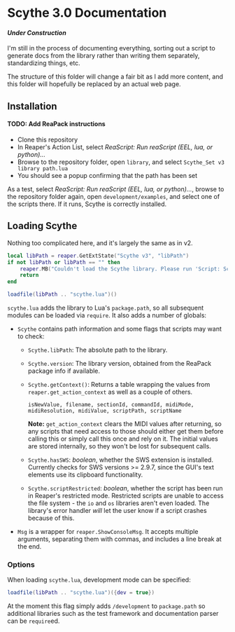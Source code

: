 # Scythe 3.0 Documentation

#### _Under Construction_

I'm still in the process of documenting everything, sorting out a script to generate docs from the library rather than writing them separately, standardizing things, etc.

The structure of this folder will change a fair bit as I add more content, and this folder will hopefully be replaced by an actual web page.

## Installation

#### TODO: Add ReaPack instructions
- Clone this repository
- In Reaper's Action List, select _ReaScript: Run reaScript (EEL, lua, or python)..._
- Browse to the repository folder, open `library`, and select `Scythe_Set v3 library path.lua`
- You should see a popup confirming that the path has been set

As a test, select _ReaScript: Run reaScript (EEL, lua, or python)..._, browse to the repository folder again, open `development/examples`, and select one of the scripts there. If it runs, Scythe is correctly installed.

## Loading Scythe

Nothing too complicated here, and it's largely the same as in v2.

```lua
local libPath = reaper.GetExtState("Scythe v3", "libPath")
if not libPath or libPath == "" then
    reaper.MB("Couldn't load the Scythe library. Please run 'Script: Scythe_Set v3 library path.lua' in your Action List.", "Whoops!", 0)
    return
end

loadfile(libPath .. "scythe.lua")()
```

`scythe.lua` adds the library to Lua's `package.path`, so all subsequent modules can be loaded via `require`. It also adds a number of globals:

- `Scythe` contains path information and some flags that scripts may want to check:
  - `Scythe.libPath`: The absolute path to the library.
  - `Scythe.version`: The library version, obtained from the ReaPack package info if available.
  - `Scythe.getContext()`: Returns a table wrapping the values from `reaper.get_action_context` as well as a couple of others.
    ```
    isNewValue, filename, sectionId, commandId, midiMode, midiResolution, midiValue, scriptPath, scriptName
    ```

    **Note:** `get_action_context` clears the MIDI values after returning, so any scripts that need access to those should either get them before calling
    this or simply call this once and rely on it. The initial values are stored internally, so they won't be lost for subsequent calls.
  - `Scythe.hasSWS`: _boolean_, whether the SWS extension is installed. Currently checks for SWS versions >= 2.9.7, since the GUI's text elements use its clipboard functionality.
  - `Scythe.scriptRestricted`: _boolean_, whether the script has been run in Reaper's restricted mode. Restricted scripts are unable to access the file system - the `io` and `os` libraries aren't even loaded. The library's error handler _will_ let the user know if a script crashes because of this.
- `Msg` is a wrapper for `reaper.ShowConsoleMsg`. It accepts multiple arguments, separating them with commas, and includes a line break at the end.

### Options

When loading `scythe.lua`, development mode can be specified:

```lua
loadfile(libPath .. "scythe.lua")({dev = true})
```

At the moment this flag simply adds `/development` to `package.path` so additional libraries such as the test framework and documentation parser can be `require`ed.
